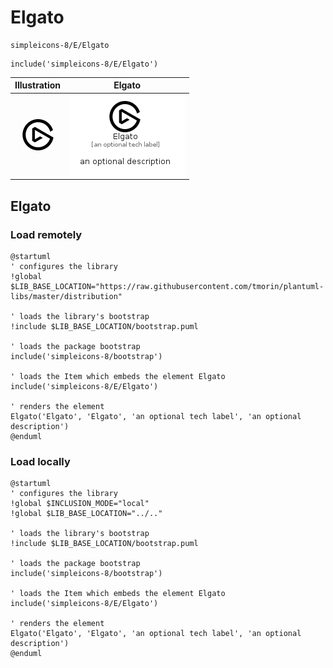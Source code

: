 # Elgato


```text
simpleicons-8/E/Elgato
```

```text
include('simpleicons-8/E/Elgato')
```



| Illustration | Elgato |
| :---: | :---: |
| ![illustration for Illustration](../../simpleicons-8/E/Elgato.png) | ![illustration for Elgato](../../simpleicons-8/E/Elgato.Local.png) |




## Elgato

### Load remotely
```plantuml
@startuml
' configures the library
!global $LIB_BASE_LOCATION="https://raw.githubusercontent.com/tmorin/plantuml-libs/master/distribution"

' loads the library's bootstrap
!include $LIB_BASE_LOCATION/bootstrap.puml

' loads the package bootstrap
include('simpleicons-8/bootstrap')

' loads the Item which embeds the element Elgato
include('simpleicons-8/E/Elgato')

' renders the element
Elgato('Elgato', 'Elgato', 'an optional tech label', 'an optional description')
@enduml
```

### Load locally
```plantuml
@startuml
' configures the library
!global $INCLUSION_MODE="local"
!global $LIB_BASE_LOCATION="../.."

' loads the library's bootstrap
!include $LIB_BASE_LOCATION/bootstrap.puml

' loads the package bootstrap
include('simpleicons-8/bootstrap')

' loads the Item which embeds the element Elgato
include('simpleicons-8/E/Elgato')

' renders the element
Elgato('Elgato', 'Elgato', 'an optional tech label', 'an optional description')
@enduml
```

